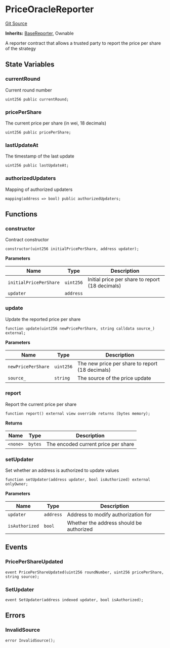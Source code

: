 # PriceOracleReporter
[Git Source](https://github.com/SovaNetwork/fountfi/blob/a2137abe6629a13ef56e85f61ccb9fcfe0d3f27a/src/reporter/PriceOracleReporter.sol)

**Inherits:**
[BaseReporter](/src/reporter/BaseReporter.sol/abstract.BaseReporter.md), Ownable

A reporter contract that allows a trusted party to report the price per share of the strategy


## State Variables
### currentRound
Current round number


```solidity
uint256 public currentRound;
```


### pricePerShare
The current price per share (in wei, 18 decimals)


```solidity
uint256 public pricePerShare;
```


### lastUpdateAt
The timestamp of the last update


```solidity
uint256 public lastUpdateAt;
```


### authorizedUpdaters
Mapping of authorized updaters


```solidity
mapping(address => bool) public authorizedUpdaters;
```


## Functions
### constructor

Contract constructor


```solidity
constructor(uint256 initialPricePerShare, address updater);
```
**Parameters**

|Name|Type|Description|
|----|----|-----------|
|`initialPricePerShare`|`uint256`|Initial price per share to report (18 decimals)|
|`updater`|`address`||


### update

Update the reported price per share


```solidity
function update(uint256 newPricePerShare, string calldata source_) external;
```
**Parameters**

|Name|Type|Description|
|----|----|-----------|
|`newPricePerShare`|`uint256`|The new price per share to report (18 decimals)|
|`source_`|`string`|The source of the price update|


### report

Report the current price per share


```solidity
function report() external view override returns (bytes memory);
```
**Returns**

|Name|Type|Description|
|----|----|-----------|
|`<none>`|`bytes`|The encoded current price per share|


### setUpdater

Set whether an address is authorized to update values


```solidity
function setUpdater(address updater, bool isAuthorized) external onlyOwner;
```
**Parameters**

|Name|Type|Description|
|----|----|-----------|
|`updater`|`address`|Address to modify authorization for|
|`isAuthorized`|`bool`|Whether the address should be authorized|


## Events
### PricePerShareUpdated

```solidity
event PricePerShareUpdated(uint256 roundNumber, uint256 pricePerShare, string source);
```

### SetUpdater

```solidity
event SetUpdater(address indexed updater, bool isAuthorized);
```

## Errors
### InvalidSource

```solidity
error InvalidSource();
```

